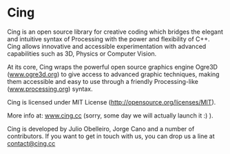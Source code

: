 Cing
====

Cing is an open source library for creative coding which bridges the elegant and intuitive syntax of Processing with the power and flexibility of C++. Cing allows innovative and accessible experimentation with advanced capabilities such as 3D, Physics or Computer Vision.

At its core, Cing wraps the powerful open source graphics engine Ogre3D (www.ogre3d.org) to give access to advanced graphic techniques, making them accessible and easy to use through a friendly Processing-like (www.processing.org) syntax.

Cing is licensed under MIT License (http://opensource.org/licenses/MIT).

More info at: www.cing.cc (sorry, some day we will actually launch it :) ).

Cing is developed by Julio Obelleiro, Jorge Cano and a number of contributors. If you want to get in touch with us, you can drop us a line at contact@cing.cc
